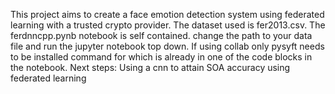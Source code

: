 This project aims to create a face emotion detection system using federated learning with a trusted crypto provider.
The dataset used is fer2013.csv.
The ferdnncpp.pynb notebook is self contained.
change the path to your data file and run the jupyter notebook top down.
If using collab only pysyft needs to be installed command for which is already in one of the code blocks in the notebook.
Next steps:
Using a cnn to attain SOA accuracy using federated learning
